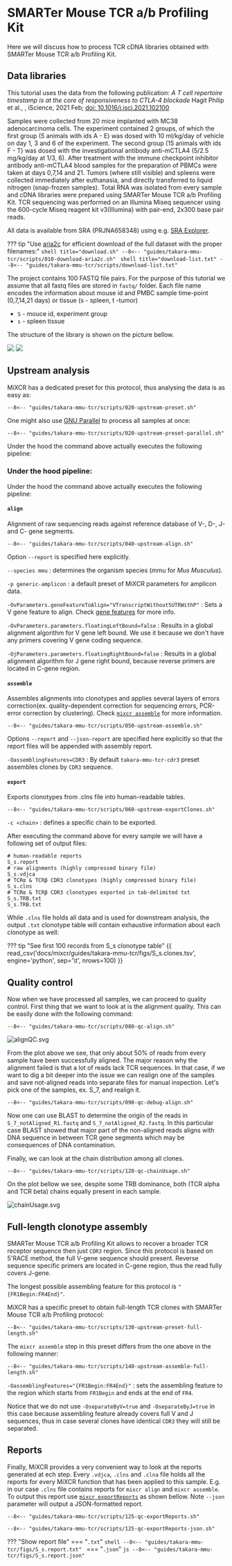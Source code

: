 # SMARTer Mouse TCR a/b Profiling Kit
Here we will discuss how to process TCR cDNA libraries obtained with SMARTer Mouse TCR a/b Profiling Kit.

## Data libraries

This tutorial uses the data from the following publication: *A T cell repertoire timestamp is at the core of responsiveness to CTLA-4 blockade* Hagit Philip et al., , iScience, 2021 Feb;
[doi: 10.1016/j.isci.2021.102100](https://doi.org/10.1016/j.isci.2021.102100)

Samples were collected from 20 mice implanted with MC38 adenocarcinoma cells. The experiment contained 2 groups, of which the first group (5 animals with ids A - E) was dosed with 10 ml/kg/day of vehicle on day 1, 3 and 6 of the experiment. The second group (15 animals with ids F - T) was dosed with the investigational antibody anti-mCTLA4 (5/2.5 mg/kg/day at 1/3, 6). After treatment with the immune checkpoint inhibitor antibody anti-mCTLA4 blood samples for the preparation of PBMCs were taken at days 0,7,14 and 21. Tumors (where still visible) and spleens were collected immediately after euthanasia, and directly transferred to liquid nitrogen (snap-frozen samples). Total RNA was isolated from every sample and cDNA libraries were prepared using SMARTer Mouse TCR a/b Profiling Kit. TCR sequencing was performed on an Illumina Miseq sequencer using the 600-cycle Miseq reagent kit v3(Illumina) with pair-end, 2x300 base pair reads.

All data is available from SRA (PRJNA658348) using e.g. [SRA Explorer](https://sra-explorer.info).

??? tip "Use [aria2c](https://aria2.github.io) for efficient download of the full dataset with the proper filenames:"
    ```shell title="download.sh"
    --8<-- "guides/takara-mmu-tcr/scripts/010-download-aria2c.sh"
    ```
    ```shell title="download-list.txt"
    --8<-- "guides/takara-mmu-tcr/scripts/download-list.txt"
    ```

The project contains 100 FASTQ file pairs. For the purpose of this tutorial we assume that all fastq files are stored in `fastq/` folder. Each file name encodes the information about mouse id and PMBC sample time-point (0,7,14,21 days) or tissue (s - spleen, t -tumor)
- `S` - mouce id, experiment group
- `s` - spleen tissue

The structure of the library is shown on the picture bellow.

![](../reference/pics/SMARTer-Mouse-TCR-light.svg#only-light)
![](../reference/pics/SMARTer-Mouse-TCR-dark.svg#only-dark)

## Upstream analysis

MiXCR has a dedicated preset for this protocol, thus analysing the data is as easy as:

```shell
--8<-- "guides/takara-mmu-tcr/scripts/020-upstream-preset.sh"
```

One might also use [GNU Parallel](https://www.gnu.org/software/parallel/) to process all samples at once:

```shell
--8<-- "guides/takara-mmu-tcr/scripts/020-upstream-preset-parallel.sh"
```

Under the hood the command above actually executes the following pipeline:



### Under the hood pipeline:

Under the hood the command above actually executes the following pipeline:

#### `align`
Alignment of raw sequencing reads against reference database of V-, D-, J- and C- gene segments.

```shell
--8<-- "guides/takara-mmu-tcr/scripts/040-upstream-align.sh"
```

Option `--report` is specified here explicitly.

`--species mmu`
: determines the organism species (mmu for _Mus Musculus_).

`-p generic-amplicon`
:  a default preset of MiXCR parameters for amplicon data.

`-OvParameters.geneFeatureToAlign="VTranscriptWithout5UTRWithP"`
: Sets a V gene feature to align. Check [gene features](../reference/ref-gene-features.md) for more info.

`-OvParameters.parameters.floatingLeftBound=false`
: Results in a global alignment algorithm for V gene left bound. We use it because we don't have any primers covering V gene coding sequence.

`-OjParameters.parameters.floatingRightBound=false`
: Results in a global alignment algorithm for J gene right bound, because reverse primers are located in C-gene region.

#### `assemble`
Assembles alignments into clonotypes and applies several layers of errors correction(ex. quality-dependent correction for sequencing errors, PCR-error correction by clustering). Check [`mixcr assemble`](../reference/mixcr-assemble.md) for more information.

```shell
--8<-- "guides/takara-mmu-tcr/scripts/050-upstream-assemble.sh"
```

Options `--report` and `--json-report` are specified here explicitly so that the report files will be appended with assembly report.

`-OassemblingFeatures=CDR3`
: By default `takara-mmu-tcr-cdr3` preset assembles clones by `CDR3` sequence.

#### `export`
Exports clonotypes from .clns file into human-readable tables.

```shell
--8<-- "guides/takara-mmu-tcr/scripts/060-upstream-exportClones.sh"
```

`-с <chain>`
: defines a specific chain to be exported.




After executing the command above for every sample we will have a following set of output files:
```shell
# human-readable reports 
S_s.report
# raw alignments (highly compressed binary file)
S_s.vdjca
# TCRα & TCRβ CDR3 clonotypes (highly compressed binary file)
S_s.clns
# TCRα & TCRβ CDR3 clonotypes exported in tab-delimited txt
S_s.TRB.txt
S_s.TRB.txt
```

While `.clns` file holds all data and is used for downstream analysis, the output `.txt` clonotype table will contain exhaustive information about each clonotype as well:

??? tip "See first 100 records from S_s clonotype table"
    {{ read_csv('docs/mixcr/guides/takara-mmu-tcr/figs/S_s.clones.tsv', engine='python', sep='\t', nrows=100) }}

## Quality control

Now when we have processed all samples, we can proceed to quality control. First thing that we want to look at is the alignment quality. This can be easily done with the following command:

```shell
--8<-- "guides/takara-mmu-tcr/scripts/080-qc-align.sh"
```

![alignQC.svg](takara-mmu-tcr/figs/alignQC.svg)

From the plot above we see, that only about 50% of reads from every sample have been successfully aligned. The major reason why the alignment failed is that a lot of reads lack TCR sequences. In that case, if we want to dig a bit deeper into the issue we can realign one of the samples and save not-aligned reads into separate files for manual inspection. Let's pick one of the samples, ex. S_7, and realign it.

```shell
--8<-- "guides/takara-mmu-tcr/scripts/090-qc-debug-align.sh"
```

Now one can use BLAST to determine the origin of the reads in  `S_7_notAligned_R1.fastq` and `S_7_notAligned_R2.fastq`. In this particular case BLAST showed that major part of the non-aligned reads aligns with DNA sequence in between TCR gene segments which may be consequences of DNA contamination.


Finally, we can look at the chain distribution among all clones. 

```shell
--8<-- "guides/takara-mmu-tcr/scripts/120-qc-chainUsage.sh"
```

On the plot bellow we see, despite some TRB dominance, both (TCR alpha and TCR beta) chains equally present in each sample.

![chainUsage.svg](takara-mmu-tcr/figs/chainUsage.svg)


## Full-length clonotype assembly

SMARTer Mouse TCR a/b Profiling Kit  allows to recover a broader TCR receptor sequence then just `CDR3` region. Since this protocol is based on 5'RACE method, the full V-gene sequence should present. Reverse sequence specific primers are located in C-gene region, thus the read fully covers J-gene.

The longest possible assembling feature for this protocol is `"{FR1Begin:FR4End}"`.

MiXCR has a specific preset to obtain full-length TCR clones with SMARTer Mouse TCR a/b Profiling protocol:

```shell
--8<-- "guides/takara-mmu-tcr/scripts/130-upstream-preset-full-length.sh"
```

The `mixcr assemble` step in this preset differs from the one above in the following manner:

```shell
--8<-- "guides/takara-mmu-tcr/scripts/140-upstream-assemble-full-length.sh"
```

`-OassemblingFeatures="{FR1Begin:FR4End}"`
: sets the assembling feature to the region which starts from `FR1Begin` and ends at the end of `FR4`.

Notice that we do not use `-OseparateByV=true` and `-OseparateByJ=true` in this case because assembling feature already covers full V and J sequences, thus in case several clones have identical `CDR3` they will still be separated.

## Reports
Finally, MiXCR provides a very convenient way to look at the reports generated at ech step. Every `.vdjca`, `.clns` and `.clna` file holds all the reports for every MiXCR function that has been applied to this sample. E.g. in our case `.clns` file contains reports for `mixcr align` and `mixcr assemble`. To output this report use [`mixcr exportReports`](../reference/mixcr-exportReports.md) as shown bellow. Note `--json` parameter will output a JSON-formatted report.

```shell
--8<-- "guides/takara-mmu-tcr/scripts/125-qc-exportReports.sh"
```

```shell
--8<-- "guides/takara-mmu-tcr/scripts/125-qc-exportReports-json.sh"
```

??? "Show report file"
    === "`.txt`"
        ```shell
        --8<-- "guides/takara-mmu-tcr/figs/S_s.report.txt"
        ```
    === "`.json`"
        ```js
        --8<-- "guides/takara-mmu-tcr/figs/S_s.report.json"
        ```
